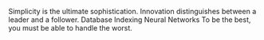 Simplicity is the ultimate sophistication. Innovation distinguishes between a leader and a follower. Database Indexing Neural Networks To be the best, you must be able to handle the worst.
